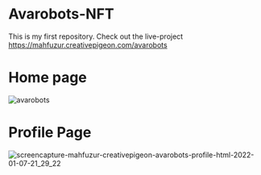# Avarobots-NFT
This is my first repository. Check out the live-project https://mahfuzur.creativepigeon.com/avarobots 
# Home page
![avarobots](https://user-images.githubusercontent.com/85757714/148415908-1948ab80-519e-4952-b4f5-dbbb48cec12a.jpg)
# Profile Page
![screencapture-mahfuzur-creativepigeon-avarobots-profile-html-2022-01-07-21_29_22](https://user-images.githubusercontent.com/85757714/148566391-89332b59-0833-4361-969d-91cd8d43a165.png)
